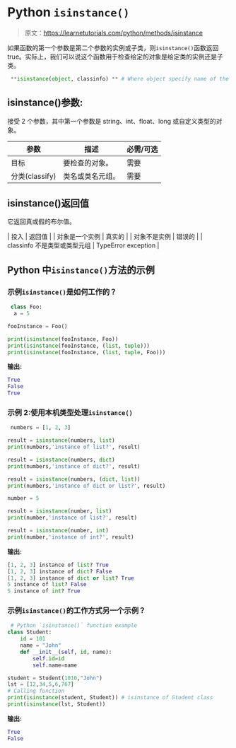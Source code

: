 # Python `isinstance()`

> 原文：<https://learnetutorials.com/python/methods/isinstance>

如果函数的第一个参数是第二个参数的实例或子类，则`isinstance()`函数返回 true。实际上，我们可以说这个函数用于检查给定的对象是给定类的实例还是子类。

```py
 **isinstance(object, classinfo) ** # Where object specify name of the object

```

## isinstance()参数:

接受 2 个参数，其中第一个参数是 string、int、float、long 或自定义类型的对象。

| 参数 | 描述 | 必需/可选 |
| --- | --- | --- |
| 目标 | 要检查的对象。 | 需要 |
| 分类(classify) | 类名或类名元组。 | 需要 |

## isinstance()返回值

它返回真或假的布尔值。

| 投入 | 返回值 |
| 对象是一个实例 | 真实的 |
| 对象不是实例 | 错误的 |
| classinfo 不是类型或类型元组 | TypeError exception |

## Python 中`isinstance()`方法的示例

### 示例`isinstance()`是如何工作的？

```py
 class Foo:
  a = 5

fooInstance = Foo()

print(isinstance(fooInstance, Foo))
print(isinstance(fooInstance, (list, tuple)))
print(isinstance(fooInstance, (list, tuple, Foo))) 

```

**输出:**

```py
True
False
True 
```

### 示例 2:使用本机类型处理`isinstance()`

```py
 numbers = [1, 2, 3]

result = isinstance(numbers, list)
print(numbers,'instance of list?', result)

result = isinstance(numbers, dict)
print(numbers,'instance of dict?', result)

result = isinstance(numbers, (dict, list))
print(numbers,'instance of dict or list?', result)

number = 5

result = isinstance(number, list)
print(number,'instance of list?', result)

result = isinstance(number, int)
print(number,'instance of int?', result) 

```

**输出:**

```py
[1, 2, 3] instance of list? True
[1, 2, 3] instance of dict? False
[1, 2, 3] instance of dict or list? True
5 instance of list? False
5 instance of int? True 
```

### 示例`isinstance()`的工作方式另一个示例？

```py
 # Python `isinstance()` function example  
class Student:  
    id = 101  
    name = "John"  
    def __init__(self, id, name):  
        self.id=id  
        self.name=name  

student = Student(1010,"John")  
lst = [12,34,5,6,767]  
# Calling function   
print(isinstance(student, Student)) # isinstance of Student class  
print(isinstance(lst, Student)) 

```

**输出:**

```py
True
False 
```